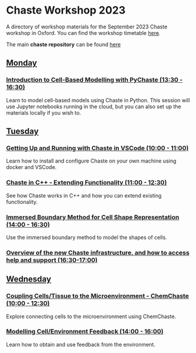# Chaste Workshop 2023
A directory of workshop materials for the September 2023 Chaste workshop in Oxford. You can find the workshop timetable [here](https://chaste.github.io/workshops/2023-09-11/).

The main **chaste repository** can be found [here](https://github.com/Chaste/Chaste)

## [Monday](https://github.com/Chaste/chaste-workshop-materials-2023/monday)

### [Introduction to Cell-Based Modelling with PyChaste (13:30 - 16:30)]()
Learn to model cell-based models using Chaste in Python. This session will use Jupyter notebooks running in the cloud, but you can also set up the materials locally if you wish to. 


## [Tuesday](https://github.com/Chaste/chaste-workshop-materials-2023/tuesday)

### [Getting Up and Running with Chaste in VSCode (10:00 - 11:00)](https://docs.google.com/presentation/d/1UqpN_9Jwfl-c1I9UpDGaIgm2GVSWffwk9rGkFhaq5_U/edit?usp=sharing)
Learn how to install and configure Chaste on your own machine using docker and VSCode.

### [Chaste in C++ - Extending Functionality (11:00 - 12:30)]()
See how Chaste works in C++ and how you can extend existing functionality.

### [Immersed Boundary Method for Cell Shape Representation (14:00 - 16:30)]()
Use the immersed boundary method to model the shapes of cells.

### [Overview of the new Chaste infrastructure, and how to access help and support (16:30-17:00)](tuesday/ChasteCellWorkshop_Infrastructure.pdf)

## [Wednesday](https://github.com/Chaste/chaste-workshop-materials-2023/wednesday)

### [Coupling Cells/Tissue to the Microenvironment - ChemChaste (10:00 - 12:30)]()
Explore connecting cells to the microenvironment using ChemChaste.

### [Modelling Cell/Environment Feedback (14:00 - 16:00)]()
Learn how to obtain and use feedback from the environment.

